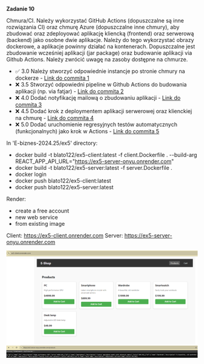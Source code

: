 **Zadanie 10**

Chmura/CI. Należy wykorzystać GitHub Actions (dopuszczalne są inne rozwiązania
CI) oraz chmurę Azure (dopuszczalne inne chmury), aby zbudować oraz
zdeployować aplikację kliencką (frontend) oraz serwerową (backend)
jako osobne dwie aplikacje. Należy do tego wykorzystać obrazy
dockerowe, a aplikacje powinny działać na kontenerach. Dopuszczalne
jest zbudowanie wcześniej aplikacji (jar package) oraz budowanie
aplikacji via Github Actions. Należy zwrócić uwagę na zasoby dostępne
na chmurze.

- :white_check_mark: 3.0 Należy stworzyć odpowiednie instancje po stronie chmury na
dockerze - [Link do commita 1](https://github.com/Blato122/E-Biznes-2024.25/commit/)
- :x: 3.5 Stworzyć odpowiedni pipeline w Github Actions do budowania
aplikacji (np. via fatjar) - [Link do commita 2](https://github.com/Blato122/E-Biznes-2024.25/commit/)
- :x: 4.0 Dodać notyfikację mailową o zbudowaniu aplikacji - [Link do commita 3](https://github.com/Blato122/E-Biznes-2024.25/commit/)
- :x: 4.5 Dodać krok z deploymentem aplikacji serwerowej oraz klienckiej na
chmurę - [Link do commita 4](https://github.com/Blato122/E-Biznes-2024.25/commit/)
- :x: 5.0 Dodać uruchomienie regresyjnych testów automatycznych
(funkcjonalnych) jako krok w Actions - [Link do commita 5](https://github.com/Blato122/E-Biznes-2024.25/commit/)

In 'E-biznes-2024.25/ex5' directory:
- docker build -t blato122/ex5-client:latest -f client.Dockerfile . --build-arg REACT_APP_API_URL="https://ex5-server-onyu.onrender.com"
- docker build -t blato122/ex5-server:latest -f server.Dockerfile .
- docker login
- docker push blato122/ex5-client:latest
- docker push blato122/ex5-server:latest

Render:
- create a free account
- new web service
- from existing image

Client: https://ex5-client.onrender.com
Server: https://ex5-server-onyu.onrender.com

![alt text](image.png)
![alt text](image-1.png)